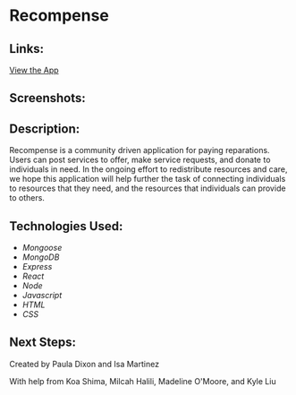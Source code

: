 
# Recompense

## Links:

[View the App](https://recompense.herokuapp.com/)


## Screenshots:



## Description:

Recompense is a community driven application for paying reparations. Users can post services to offer, make service requests, and donate to individuals in need. In the ongoing effort to redistribute resources and care, we hope this application will help further the task of connecting individuals to resources that they need, and the resources that individuals can provide to others.

## Technologies Used:

- _Mongoose_
- _MongoDB_
- _Express_
- _React_
- _Node_
- _Javascript_
- _HTML_
- _CSS_


## Next Steps:


Created by Paula Dixon and Isa Martinez

With help from Koa Shima, Milcah Halili, Madeline O'Moore, and Kyle Liu

